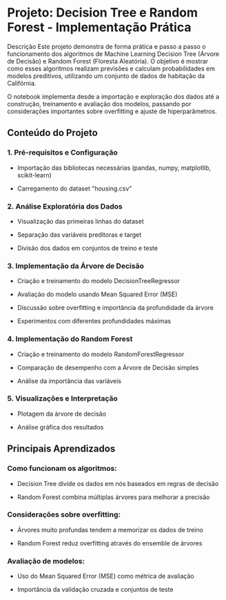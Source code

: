 # Projeto: Decision Tree e Random Forest - Implementação Prática
Descrição
Este projeto demonstra de forma prática e passo a passo o funcionamento dos algoritmos de Machine Learning Decision Tree (Árvore de Decisão) e Random Forest (Floresta Aleatória). O objetivo é mostrar como esses algoritmos realizam previsões e calculam probabilidades em modelos preditivos, utilizando um conjunto de dados de habitação da Califórnia.

O notebook implementa desde a importação e exploração dos dados até a construção, treinamento e avaliação dos modelos, passando por considerações importantes sobre overfitting e ajuste de hiperparâmetros.

## Conteúdo do Projeto
### 1. Pré-requisitos e Configuração
- Importação das bibliotecas necessárias (pandas, numpy, matplotlib, scikit-learn)

- Carregamento do dataset "housing.csv"

### 2. Análise Exploratória dos Dados
- Visualização das primeiras linhas do dataset

- Separação das variáveis preditoras e target

- Divisão dos dados em conjuntos de treino e teste

### 3. Implementação da Árvore de Decisão
- Criação e treinamento do modelo DecisionTreeRegressor

- Avaliação do modelo usando Mean Squared Error (MSE)

- Discussão sobre overfitting e importância da profundidade da árvore

- Experimentos com diferentes profundidades máximas

### 4. Implementação do Random Forest
- Criação e treinamento do modelo RandomForestRegressor

- Comparação de desempenho com a Árvore de Decisão simples

- Análise da importância das variáveis

### 5. Visualizações e Interpretação
- Plotagem da árvore de decisão

- Análise gráfica dos resultados

## Principais Aprendizados
### Como funcionam os algoritmos:

- Decision Tree divide os dados em nós baseados em regras de decisão

- Random Forest combina múltiplas árvores para melhorar a precisão

### Considerações sobre overfitting:

- Árvores muito profundas tendem a memorizar os dados de treino

- Random Forest reduz overfitting através do ensemble de árvores

### Avaliação de modelos:

- Uso do Mean Squared Error (MSE) como métrica de avaliação

- Importância da validação cruzada e conjuntos de teste
